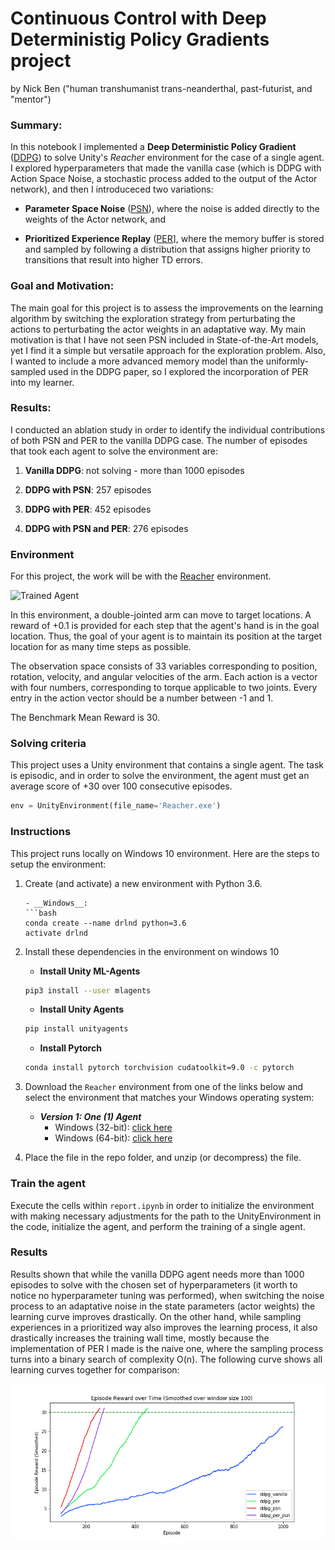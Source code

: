 [//]: # (Image References)

[image1]: https://user-images.githubusercontent.com/10624937/43851024-320ba930-9aff-11e8-8493-ee547c6af349.gif "Trained Agent"
[image2]: https://user-images.githubusercontent.com/10624937/43851646-d899bf20-9b00-11e8-858c-29b5c2c94ccc.png "Crawler"


# Continuous Control with Deep Deterministig Policy Gradients project

by Nick Ben ("human transhumanist trans-neanderthal, past-futurist, and "mentor")

### Summary: 
In this notebook I implemented a **Deep Deterministic Policy Gradient** ([DDPG](https://arxiv.org/abs/1509.02971)) to solve Unity's *Reacher* environment for the case of a single agent. I explored hyperparameters that made the vanilla case (which is DDPG with Action Space Noise, a stochastic process added to the output of the Actor network), and then I introduceced two variations:


 - **Parameter Space Noise** ([PSN](https://arxiv.org/abs/1706.01905)), where the noise is added directly to the weights of the Actor network, and
 
 - **Prioritized Experience Replay** ([PER](https://arxiv.org/abs/1511.05952)], where the memory buffer is stored and sampled by following a distribution that assigns higher priority to transitions that result into higher TD errors.

### Goal and Motivation:
The main goal for this project is to assess the improvements on the learning algorithm by switching the exploration strategy from perturbating the actions to perturbating the actor weights in an adaptative way. My main motivation is that I have not seen PSN included in State-of-the-Art models, yet I find it a simple but versatile approach for the exploration problem. Also, I wanted to include a more advanced memory model than the uniformly-sampled used in the DDPG paper, so I explored the incorporation of PER into my learner.

### Results:
I conducted an ablation study in order to identify the individual contributions of both PSN and PER to the vanilla DDPG case. The number of episodes that took each agent to solve the environment are:

 
 1. **Vanilla DDPG**: not solving - more than 1000 episodes

 2. **DDPG with PSN**: 257 episodes
 
 3. **DDPG with PER**: 452 episodes
 
 4. **DDPG with PSN and PER**: 276 episodes

### Environment

For this project, the work will be with the [Reacher](https://github.com/Unity-Technologies/ml-agents/blob/master/docs/Learning-Environment-Examples.md#reacher) environment.

![Trained Agent][image1]

In this environment, a double-jointed arm can move to target locations. A reward of +0.1 is provided for each step that the agent's hand is in the goal location. Thus, the goal of your agent is to maintain its position at the target location for as many time steps as possible.

The observation space consists of 33 variables corresponding to position, rotation, velocity, and angular velocities of the arm. Each action is a vector with four numbers, corresponding to torque applicable to two joints. Every entry in the action vector should be a number between -1 and 1.

The Benchmark Mean Reward is 30.

### Solving criteria

This project uses a Unity environment that contains a single agent. The task is episodic, and in order to solve the environment,  the agent must get an average score of +30 over 100 consecutive episodes.
```python
env = UnityEnvironment(file_name='Reacher.exe')
```
### Instructions
This project runs locally on Windows 10 environment. Here are the steps to setup the environment:
1. Create (and activate) a new environment with Python 3.6.
	```
	- __Windows__: 
	```bash
	conda create --name drlnd python=3.6 
	activate drlnd
	```

2. Install these dependencies in the environment on windows 10
	- __Install Unity ML-Agents__
	```bash
	pip3 install --user mlagents
	```	
	- __Install Unity Agents__
	```bash
	pip install unityagents
	```	
	- __Install Pytorch__
	```bash
	conda install pytorch torchvision cudatoolkit=9.0 -c pytorch
	```
3. Download the `Reacher` environment from one of the links below and select the environment that matches your Windows operating system:
    - **_Version 1: One (1) Agent_**
        - Windows (32-bit): [click here](https://s3-us-west-1.amazonaws.com/udacity-drlnd/P2/Reacher/one_agent/Reacher_Windows_x86.zip)
        - Windows (64-bit): [click here](https://s3-us-west-1.amazonaws.com/udacity-drlnd/P2/Reacher/one_agent/Reacher_Windows_x86_64.zip)
 
4. Place the file in the repo folder, and unzip (or decompress) the file.

### Train the agent 
Execute  the cells within `report.ipynb` in order to initialize the environment with making necessary adjustments for the path to the UnityEnvironment in the code, initialize the agent, and perform the training of a single agent.

### Results
Results shown that while the vanilla DDPG agent needs more than 1000 episodes to solve with the chosen set of hyperparameters (it worth to notice no hyperparameter tuning was performed), when switching the noise process to an adaptative noise in the state parameters (actor weights) the learning curve improves drastically. On the other hand, while sampling experiences in a prioritized way also improves the learning process, it also drastically increases the training wall time, mostly because the implementation of PER I made is the naive one, where the sampling process turns into a binary search of complexity O(n). The following curve shows all learning curves together for comparison:

![Results for all trained agents](https://github.com/thenickben/dlrnd-p2-reacher/blob/master/figures/results.png)
